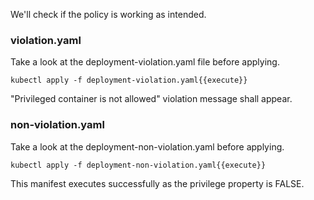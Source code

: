 We'll check if the policy is working as intended.

### violation.yaml
Take a look at the deployment-violation.yaml file before applying.

```kubectl apply -f deployment-violation.yaml{{execute}}```

"Privileged container is not allowed" violation message shall appear.

### non-violation.yaml
Take a look at the deployment-non-violation.yaml before applying.

```kubectl apply -f deployment-non-violation.yaml{{execute}}```

This manifest executes successfully as the privilege property is FALSE.
